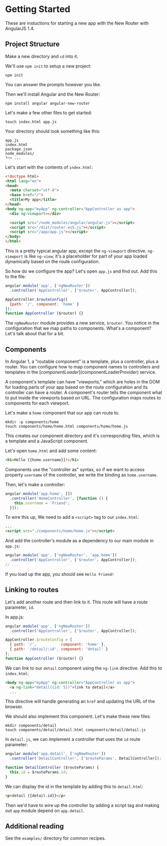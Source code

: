 # Getting Started

These are instuctions for starting a new app with the New Router with AngularJS 1.4.

## Project Structure

Make a new directory and `cd` into it.

We'll use `npm init` to setup a new project:

```
npm init
```

You can answer the prompts however you like.

Then we'll install Angular and the New Router:

```
npm install angular angular-new-router
```

Let's make a few other files to get started:

```
touch index.html app.js
```

Your directory should look something like this:

```
app.js
index.html
package.json
node_modules/
└── ...
```


Let's start with the contents of `index.html`:

```html
<!doctype html>
<html lang="en">
<head>
  <meta charset="utf-8">
  <base href="/">
  <title>My app</title>
</head>
<body ng-app="myApp" ng-controller="AppController as app">
  <div ng-viewport></div>

  <script src="/node_modules/angular/angular.js"></script>
  <script src="/dist/router.es5.js"></script>
  <script src="/app/app.js"></script>
</body>
</html>
```

This is a pretty typical angular app, except the `ng-viewport` directive.
`ng-viewport` is like `ng-view`; it's a placeholder for part of your app loaded
dynamically based on the route configuration.

So how do we configure the app? Let's open `app.js` and find out. Add this to the file:

```js
angular.module('app', ['ngNewRouter'])
  .controller('AppController', ['$router', AppController]);

AppController.$routeConfig([
  {path: '/', component: 'home' }
]);
function AppController ($router) {}
```

The `ngNewRouter` module provides a new service, `$router`. You notice in the configuration that
we map paths to components. What's a component? Let's talk about that for a bit.


## Components

In Angular 1, a "routable component" is a template, plus a controller, plus a router.
You can configure how to map component names to controllers and templates in the [$componentLoader]($componentLoaderProvider) service.

<!--
<aside class="implementation detail">
In Angular 2, the DI system understands how to... .

In Angular 1, we need this component system to hook up child routers.
</aside>
-->

A component's template can have "viewports," which are holes in the DOM for loading parts of your app based on the route configuration and its controller can have a router.
A component's router tells the component what to put inside the viewports based on URL.
The configuration maps routes to components for each viewport.

Let's make a `home` component that our app can route to.

```
mkdir -p components/home
touch components/home/home.html components/home/home.js
```

This creates our component directory and it's corresponding files, which is a template and a JavaScript component.

Let's open `home.html` and add some content:

```html
<h1>Hello {{home.username}}!</h1>
```

Components use the "controller as" syntax, so if we want to access property `username` of the controller, we write the binding as `home.username`.

Then, let's make a controller:

```js
angular.module('app.home', [])
  .controller('HomeController', [function () {
    this.username = 'Friend';
  }]);
```

To wire this up, We need to add a `<script>` tag to our `index.html`:

```html
...
<script src="./components/home/home.js"></script>
```

And add the controller's module as a dependency to our main module in `app.js`:

```js
angular.module('app', ['ngNewRouter', 'app.home'])
  .controller('AppController', ['$router', AppController]);
// ...
```

If you load up the app, you should see `Hello Friend!`


## Linking to routes

Let's add another route and then link to it. This route will have a route parameter, `id`.

In app.js:

```js
angular.module('app', ['ngNewRouter'])
  .controller('AppController', ['$router', AppController]);

AppController.$routeConfig = [
  { path: '/',           component: 'home' },
  { path: '/detail/:id', component: 'detail' }
];
function AppController ($router) {}
```

We can link to our `detail` component using the `ng-link` directive.
Add this to `index.html`:

```html
<body ng-app="myApp" ng-controller="AppController as app">
  <a ng-link="detail({id: 5})">link to detail</a>
  ...
```

This directive will handle generating an `href` and updating the URL of the browser.

We should also implement this component. Let's make these new files:

```
mkdir components/detail
touch components/detail/detail.html components/detail/detail.js
```

In `detail.js`, we can implement a controller that uses the `id` route parameter:

```js
angular.module('app.detail', ['ngNewRouter'])
  .controller('DetailController', ['$routeParams', DetailController]);

function DetailController ($routeParams) {
  this.id = $routeParams.id;
}
```

We can display the id in the template by adding this to `detail.html`:

```html
<p>detail {{detail.id}}</p>
```

Then we'd have to wire up the controller by adding a script tag and making out `app` module depend on `app.detail`.


## Additional reading

See the `examples/` directory for common recipes.

